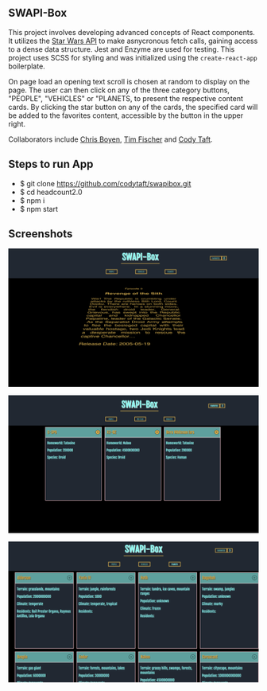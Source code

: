 ## SWAPI-Box

This project involves developing advanced concepts of React components. It utilizes the [Star Wars API](https://swapi.co/documentation "Star Wars API") to make asnycronous fetch calls, gaining access to a dense data structure. Jest and Enzyme are used for testing. This project uses SCSS for styling and was initialized using the `create-react-app` boilerplate. 

On page load an opening text scroll is chosen at random to display on the page. The user can then click on any of the three category buttons, "PEOPLE", "VEHICLES" or "PLANETS, to present the respective content cards. By clicking the star button on any of the cards, the specified card will be added to the favorites content, accessible by the button in the upper right.

Collaborators include [Chris Boyen](https://github.com/chrisboylen "Chris Boyen"), [Tim Fischer](https://github.com/TFisch "Tim Fischer") and [Cody Taft](https://github.com/codytaft "Cody Taft").

## Steps to run App

* $ git clone https://github.com/codytaft/swapibox.git
* $ cd headcount2.0
* $ npm i
* $ npm start

## Screenshots

![on-page-load](src/images/screen1.png)  

![display-compare](src/images/screen2.png)  

![display-compare](src/images/screen3.png)  



